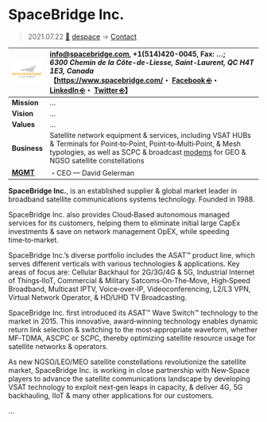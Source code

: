 # SpaceBridge Inc.
> 2021.07.22 [🚀](../../index/index.md) [despace](../index.md) → [Contact](../contact.md)

|[![](../f/contact/s/spacebridge_logo1_thumb.webp)](../f/contact/s/spacebridge_logo1.webp)|<info@spacebridge.com>, +1(514)420-0045, Fax: …;<br> *6300 Chemin de la Côte-de-Liesse, Saint-Laurent, QC H4T 1E3, Canada*<br> 【<https://www.spacebridge.com/>・ [Facebook ⎆](https://www.facebook.com/SpaceBridgeCA)・ [LinkedIn ⎆](https://www.linkedin.com/company/spacebridgeinc)・ [Twitter ⎆](https://twitter.com/SpaceBridgeCA)】|
|:-|:-|
|**Mission**|…|
|**Vision**|…|
|**Values**|…|
|**Business**|Satellite network equipment & services, including VSAT HUBs & Terminals for Point‑to‑Point, Point‑to‑Multi‑Point, & Mesh typologies, as well as SCPC & broadcast [modems](../comms.md) for GEO & NGSO satellite constellations|
|**[MGMT](../mgmt.md)**|・CEO — David Gelerman|

**SpaceBridge Inc.**, is an established supplier & global market leader in broadband satellite communications systems technology. Founded in 1988.

SpaceBridge Inc. also provides Cloud‑Based autonomous managed services for its customers, helping them to eliminate initial large CapEx investments & save on network management OpEX, while speeding time‑to‑market.

SpaceBridge Inc.’s diverse portfolio includes the ASAT™ product line, which serves different verticals with various technologies & applications.  Key areas of focus are: Cellular Backhaul for 2G/3G/4G & 5G, Industrial Internet of Things‑IIoT, Commercial & Military Satcoms‑On‑The‑Move, High‑Speed Broadband, Multicast IPTV, Voice‑over‑IP, Videoconferencing, L2/L3 VPN, Virtual Network Operator, & HD/UHD TV Broadcasting.

SpaceBridge Inc. first introduced its ASAT™  Wave Switch™ technology to the market in 2015.  This innovative, award‑winning technology enables dynamic return link selection & switching to the most‑appropriate waveform, whether MF‑TDMA, ASCPC or SCPC, thereby optimizing satellite resource usage for satellite networks & operators.

As new NGSO/LEO/MEO satellite constellations revolutionize the satellite market,  SpaceBridge Inc. is working in close partnership with New‑Space players to advance the satellite communications landscape by developing VSAT technology to exploit next‑gen leaps in capacity, & deliver 4G, 5G backhauling, IIoT & many other applications for our customers.

<p style="page-break-after:always"> </p>

…
